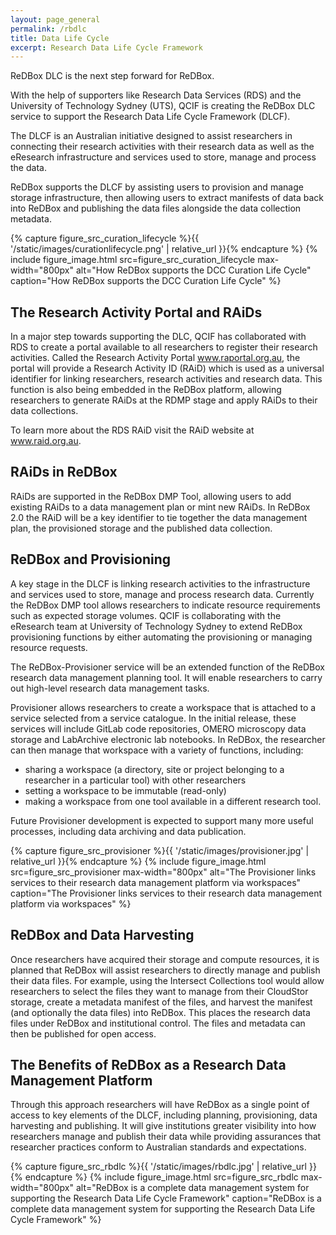 ```yaml
---
layout: page_general
permalink: /rbdlc
title: Data Life Cycle
excerpt: Research Data Life Cycle Framework
---
```



ReDBox DLC is the next step forward for ReDBox.

With the help of supporters like Research Data Services (RDS) and the University of Technology Sydney (UTS), 
QCIF is creating the ReDBox DLC service to support the Research Data Life Cycle Framework (DLCF).

The DLCF is an Australian initiative designed to assist researchers in connecting their research activities with 
their research data as well as the eResearch infrastructure and services used to store, manage and process the data.

ReDBox supports the DLCF by assisting users to provision and manage storage infrastructure,
then allowing users to extract manifests of data back into ReDBox and publishing the data files 
alongside the data collection metadata.

{% capture figure_src_curation_lifecycle %}{{ '/static/images/curationlifecycle.png' | relative_url }}{% endcapture %}
{% include figure_image.html
src=figure_src_curation_lifecycle
max-width="800px"
alt="How ReDBox supports the DCC Curation Life Cycle"
caption="How ReDBox supports the DCC Curation Life Cycle"
%}

## The Research Activity Portal and RAiDs

In a major step towards supporting the DLC, QCIF has collaborated with RDS to create a portal available to all 
researchers to register their research activities. Called the Research Activity Portal www.raportal.org.au, the 
portal will provide a Research Activity ID (RAiD) which is used as a universal identifier for linking researchers, 
research activities and research data. This function is also being embedded in the ReDBox platform, 
allowing researchers to generate RAiDs at the RDMP stage and apply RAiDs to their data collections.

To learn more about the RDS RAiD visit the RAiD website at www.raid.org.au.

## RAiDs in ReDBox

RAiDs are supported in the ReDBox DMP Tool, allowing users to add existing RAiDs to a data management plan or 
mint new RAiDs. In ReDBox 2.0 the RAiD will be a key identifier to tie together the data management plan, 
the provisioned storage and the published data collection.

## ReDBox and Provisioning

A key stage in the DLCF is linking research activities to the infrastructure and services used to store, manage and 
process research data. Currently the ReDBox DMP tool allows researchers to indicate resource requirements such as 
expected storage volumes. QCIF is collaborating with the eResearch team at University of Technology Sydney to extend 
ReDBox provisioning functions by either automating the provisioning or managing resource requests.

The ReDBox-Provisioner service will be an extended function of the ReDBox research data management planning tool.
It will enable researchers to carry out high-level research data management tasks.

Provisioner allows researchers to create a workspace that is attached to a service selected from a service catalogue.
In the initial release, these services will include GitLab code repositories, OMERO microscopy data storage and 
LabArchive electronic lab notebooks. In ReDBox, the researcher can then manage that workspace with a variety of 
functions, including:

- sharing a workspace (a directory, site or project belonging to a researcher in a particular tool) with other researchers
- setting a workspace to be immutable (read-only)
- making a workspace from one tool available in a different research tool.

Future Provisioner development is expected to support many more useful processes, including data archiving 
and data publication.

{% capture figure_src_provisioner %}{{ '/static/images/provisioner.jpg' | relative_url }}{% endcapture %}
{% include figure_image.html
src=figure_src_provisioner
max-width="800px"
alt="The Provisioner links services to their research data management platform via workspaces"
caption="The Provisioner links services to their research data management platform via workspaces"
%}

## ReDBox and Data Harvesting

Once researchers have acquired their storage and compute resources, it is planned that ReDBox will assist 
researchers to directly manage and publish their data files. For example, using the Intersect Collections tool 
would allow researchers to select the files they want to manage from their CloudStor storage, create a metadata 
manifest of the files, and harvest the manifest (and optionally the data files) into ReDBox. This places the 
research data files under ReDBox and institutional control. The files and metadata can then be published for 
open access.

## The Benefits of ReDBox as a Research Data Management Platform

Through this approach researchers will have ReDBox as a single point of access to key elements of the DLCF, 
including planning, provisioning, data harvesting and publishing. It will give institutions greater visibility 
into how researchers manage and publish their data while providing assurances that researcher practices conform
to Australian standards and expectations.

{% capture figure_src_rbdlc %}{{ '/static/images/rbdlc.jpg' | relative_url }}{% endcapture %}
{% include figure_image.html
src=figure_src_rbdlc
max-width="800px"
alt="ReDBox is a complete data management system for supporting the Research Data Life Cycle Framework"
caption="ReDBox is a complete data management system for supporting the Research Data Life Cycle Framework"
%}
